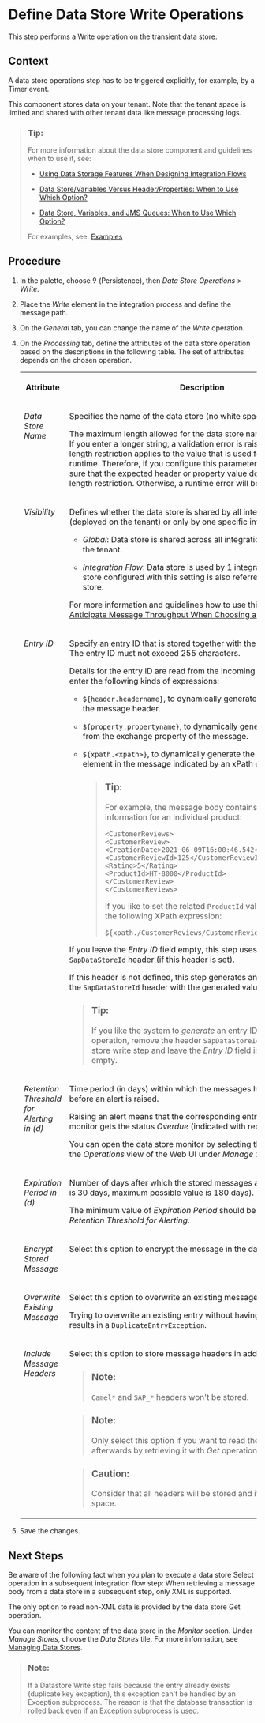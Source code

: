 <!-- loio46260ee193ed48f48a9bd5b855861e4d -->

<link rel="stylesheet" type="text/css" href="../css/sap-icons.css"/>

# Define Data Store Write Operations

This step performs a Write operation on the transient data store.



## Context

A data store operations step has to be triggered explicitly, for example, by a Timer event.

This component stores data on your tenant. Note that the tenant space is limited and shared with other tenant data like message processing logs.

> ### Tip:  
> For more information about the data store component and guidelines when to use it, see:
> 
> -   [Using Data Storage Features When Designing Integration Flows](using-data-storage-features-when-designing-integration-flows-a836b4e.md)
> 
> -   [Data Store/Variables Versus Header/Properties: When to Use Which Option?](data-store-variables-versus-header-properties-when-to-use-which-option-61f4045.md)
> 
> -   [Data Store, Variables, and JMS Queues: When to Use Which Option?](data-store-variables-and-jms-queues-when-to-use-which-option-6bc21cb.md)
> 
> 
> For examples, see: [Examples](examples-c8ba267.md)



<a name="loio46260ee193ed48f48a9bd5b855861e4d__steps_rsl_lyx_wx"/>

## Procedure

1.  In the palette, choose <span class="SAP-icons-V5"></span> \(Persistence\), then *Data Store Operations* \> *Write*.

2.  Place the *Write* element in the integration process and define the message path.

3.  On the *General* tab, you can change the name of the *Write* operation.

4.  On the *Processing* tab, define the attributes of the data store operation based on the descriptions in the following table. The set of attributes depends on the chosen operation.


    <table>
    <tr>
    <th valign="top">

    Attribute
    
    </th>
    <th valign="top">

    Description
    
    </th>
    </tr>
    <tr>
    <td valign="top">
    
    *Data Store Name* 
    
    </td>
    <td valign="top">
    
    Specifies the name of the data store \(no white spaces\).

    The maximum length allowed for the data store name is 40 characters. If you enter a longer string, a validation error is raised. Note that this length restriction applies to the value that is used for this parameter at runtime. Therefore, if you configure this parameter dynamically, make sure that the expected header or property value does not exceed this length restriction. Otherwise, a runtime error will be raised.
    
    </td>
    </tr>
    <tr>
    <td valign="top">
    
    *Visibility* 
    
    </td>
    <td valign="top">
    
    Defines whether the data store is shared by all integration flows \(deployed on the tenant\) or only by one specific integration flow.

    -   *Global*: Data store is shared across all integration flows deployed on the tenant.

    -   *Integration Flow*: Data store is used by 1 integration flow. A data store configured with this setting is also referred to as local data store.


    For more information and guidelines how to use this parameter, see [Anticipate Message Throughput When Choosing a Storage Option](anticipate-message-throughput-when-choosing-a-storage-option-5b38765.md).
    
    </td>
    </tr>
    <tr>
    <td valign="top">
    
    *Entry ID* 
    
    </td>
    <td valign="top">
    
    Specify an entry ID that is stored together with the message content. The entry ID must not exceed 255 characters.

    Details for the entry ID are read from the incoming message. You can enter the following kinds of expressions:

    -   `${header.headername}`, to dynamically generate the entry ID from the message header.

    -   `${property.propertyname}`, to dynamically generate the entry ID from the exchange property of the message.

    -   `${xpath.<xpath>}`, to dynamically generate the entry ID from an element in the message indicated by an xPath expression.

        > ### Tip:  
        > For example, the message body contains customer review information for an individual product:
        > 
        > ```
        > <CustomerReviews>
        > <CustomerReview>
        > <CreationDate>2021-06-09T16:00:46.542</CreationDate>
        > <CustomerReviewId>125</CustomerReviewId>
        > <Rating>5</Rating>
        > <ProductId>HT-8000</ProductId>
        > </CustomerReview>
        > </CustomerReviews>
        > 
        > ```
        > 
        > If you like to set the related `ProductId` value as *Entry ID*, use the following XPath expression:
        > 
        > `${xpath./CustomerReviews/CustomerReview/ProductId/text()}`


    If you leave the *Entry ID* field empty, this step uses the value of the `SapDataStoreId` header \(if this header is set\).

    If this header is not defined, this step generates an entry ID and sets the `SapDataStoreId` header with the generated value.

    > ### Tip:  
    > If you like the system to *generate* an entry ID for the data store operation, remove the header `SapDataStoreId` before the data store write step and leave the *Entry ID* field in the data store empty.


    
    </td>
    </tr>
    <tr>
    <td valign="top">
    
    *Retention Threshold for Alerting in \(d\)* 
    
    </td>
    <td valign="top">
    
    Time period \(in days\) within which the messages have to be fetched before an alert is raised.

    Raising an alert means that the corresponding entry in the data store monitor gets the status *Overdue* \(indicated with red color\).

    You can open the data store monitor by selecting the *Data Stores* tile in the *Operations* view of the Web UI under *Manage Stores*.
    
    </td>
    </tr>
    <tr>
    <td valign="top">
    
    *Expiration Period in \(d\)* 
    
    </td>
    <td valign="top">
    
    Number of days after which the stored messages are deleted \(default is 30 days, maximum possible value is 180 days\).

    The minimum value of *Expiration Period* should be at least twice that of *Retention Threshold for Alerting*.
    
    </td>
    </tr>
    <tr>
    <td valign="top">
    
    *Encrypt Stored Message* 
    
    </td>
    <td valign="top">
    
    Select this option to encrypt the message in the data store.
    
    </td>
    </tr>
    <tr>
    <td valign="top">
    
    *Overwrite Existing Message* 
    
    </td>
    <td valign="top">
    
    Select this option to overwrite an existing message in the data store.

    Trying to overwrite an existing entry without having this option selected results in a `DuplicateEntryException`.
    
    </td>
    </tr>
    <tr>
    <td valign="top">
    
    *Include Message Headers* 
    
    </td>
    <td valign="top">
    
    Select this option to store message headers in addition to the payload.

    > ### Note:  
    > `Camel*` and `SAP_*` headers won't be stored.

    > ### Note:  
    > Only select this option if you want to read the message afterwards by retrieving it with *Get* operations.

    > ### Caution:  
    > Consider that all headers will be stored and it may take up a lot of space.


    
    </td>
    </tr>
    </table>
    
5.  Save the changes.




<a name="loio46260ee193ed48f48a9bd5b855861e4d__postreq_eqk_dwx_tfb"/>

## Next Steps

Be aware of the following fact when you plan to execute a data store Select operation in a subsequent integration flow step: When retrieving a message body from a data store in a subsequent step, only XML is supported.

The only option to read non-XML data is provided by the data store Get operation.

You can monitor the content of the data store in the *Monitor* section. Under *Manage Stores*, choose the *Data Stores* tile. For more information, see [Managing Data Stores](managing-data-stores-ac39f1d.md).

> ### Note:  
> If a Datastore Write step fails because the entry already exists \(duplicate key exception\), this exception can't be handled by an Exception subprocess. The reason is that the database transaction is rolled back even if an Exception subprocess is used.

